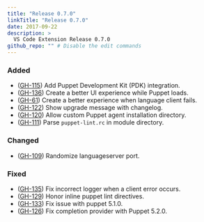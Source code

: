 ```yaml
---
title: "Release 0.7.0"
linkTitle: "Release 0.7.0"
date: 2017-09-22
description: >
  VS Code Extension Release 0.7.0
github_repo: "" # Disable the edit commands
---
```


### Added

- ([GH-115](https://github.com/lingua-pupuli/puppet-vscode/issues/115)) Add Puppet Development Kit (PDK) integration.
- ([GH-136](https://github.com/lingua-pupuli/puppet-vscode/issues/136)) Create a better UI experience while Puppet loads.
- ([GH-61](https://github.com/lingua-pupuli/puppet-vscode/issues/61)) Create a better experience when language client fails.
- ([GH-122](https://github.com/lingua-pupuli/puppet-vscode/issues/122)) Show upgrade message with changelog.
- ([GH-120](https://github.com/lingua-pupuli/puppet-vscode/issues/120)) Allow custom Puppet agent installation directory.
- ([GH-111](https://github.com/lingua-pupuli/puppet-vscode/issues/111)) Parse `puppet-lint.rc` in module directory.

### Changed

- ([GH-109](https://github.com/lingua-pupuli/puppet-vscode/issues/109)) Randomize languageserver port.

### Fixed

- ([GH-135](https://github.com/lingua-pupuli/puppet-vscode/issues/135)) Fix incorrect logger when a client error occurs.
- ([GH-129](https://github.com/lingua-pupuli/puppet-vscode/issues/129)) Honor inline puppet lint directives.
- ([GH-133](https://github.com/lingua-pupuli/puppet-vscode/issues/133)) Fix issue with puppet 5.1.0.
- ([GH-126](https://github.com/lingua-pupuli/puppet-vscode/issues/126)) Fix completion provider with Puppet 5.2.0.

